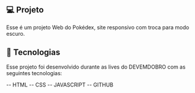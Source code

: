 ## 💻 Projeto
Esse é um projeto Web do Pokédex, site responsivo com troca para modo escuro.

## 🚀 Tecnologias
Esse projeto foi desenvolvido durante as lives do DEVEMDOBRO com as seguintes tecnologias:

-- HTML
-- CSS
-- JAVASCRIPT
-- GITHUB